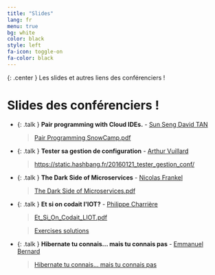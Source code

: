 ```yaml
---
title: "Slides"
lang: fr
menu: true
bg: white
color: black
style: left
fa-icon: toggle-on
fa-color: black
---
```


{: .center }
    Les slides et autres liens des conférenciers !

# Slides des conférenciers !
* {: .talk } **Pair programming with Cloud IDEs.** - [Sun Seng David TAN](http://twitter.com/sunsengdavidtan)<br/>
    <blockquote><a href="https://docs.google.com/presentation/d/1O4wFJsVG8N1VUDR_pca5vgbHFe-giymfUZHgm6USjO8/present#slide=id.p">Pair Programming SnowCamp.pdf</a></blockquote>

* {: .talk } **Tester sa gestion de configuration** - [Arthur Vuillard](https://hashbang.fr)<br/>
    <blockquote><a href="https://static.hashbang.fr/20160121_tester_gestion_conf/#1">https://static.hashbang.fr/20160121_tester_gestion_conf/</a></blockquote>

* {: .talk } **The Dark Side of Microservices** - [Nicolas Frankel](http://twitter.com/nicolas_frankel)<br/>
    <blockquote><a href="../slides/The_Dark_Side_of_Microservices.pdf">The Dark Side of Microservices.pdf</a></blockquote>

* {: .talk } **Et si on codait l'IOT?** - [Philippe Charrière](http://twitter.com/k33g_org)<br/>
    <blockquote><a href="../slides/Et_Si_On_Codait_LIOT.pdf">Et_Si_On_Codait_LIOT.pdf</a></blockquote>
    <blockquote><a href="https://github.com/k33g/et.si.on.codait.l.iot.snowcamp.2016">Exercises solutions</a></blockquote>

* {: .talk } **Hibernate tu connais... mais tu connais pas** - [Emmanuel Bernard](https://emmanuelbernard.com)<br/>
    <blockquote><a href="../slides/hibernate-5-fr/index.html">Hibernate tu connais... mais tu connais pas</a></blockquote>
